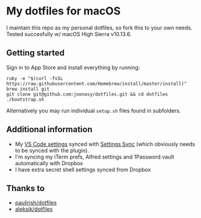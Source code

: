 # My dotfiles for macOS

I maintain this repo as my personal dotfiles, so fork this to your own needs. Tested succesfully w/ macOS High Sierra v10.13.6. 

## Getting started

Sign in to App Store and install everything by running:

```
ruby -e "$(curl -fsSL https://raw.githubusercontent.com/Homebrew/install/master/install)"
brew install git
git clone git@github.com:joonasy/dotfiles.git && cd dotfiles
./bootstrap.sh
```

Alternatively you may run individual `setup.sh` files found in subfolders.

## Additional information

* My [VS Code settings](https://gist.github.com/joonasy/379b80eee8560b28b45ddcbe407fbee2) synced with [Settings Sync](https://marketplace.visualstudio.com/items?itemName=Shan.code-settings-sync) (which obviously needs to be synced with the plugin).
* I'm syncing my iTerm prefs, Alfred settings and 1Password vault automatically with Dropbox
* I have extra secret shell settings synced from Dropbox 

## Thanks to

* [paulirish/dotfiles](https://github.com/paulirish/dotfiles)
* [aleksik/dotfiles](https://github.com/aleksik/dotfiles)
